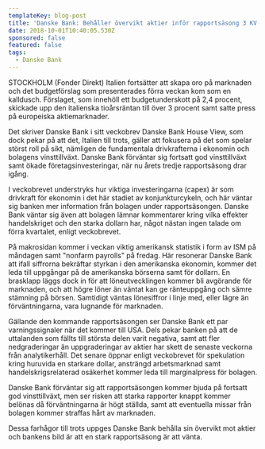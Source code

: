 ```yaml
---
templateKey: blog-post
title: 'Danske Bank: Behåller övervikt aktier inför rapportsäsong 3 KV'
date: 2018-10-01T10:40:05.530Z
sponsored: false
featured: false
tags:
  - Danske Bank
---
```

STOCKHOLM (Fonder Direkt) Italien fortsätter att skapa oro på marknaden och det budgetförslag som presenterades förra veckan kom som en kalldusch. Förslaget, som innehöll ett budgetunderskott på 2,4 procent, skickade upp den italienska tioårsräntan till över 3 procent samt satte press på europeiska aktiemarknader.

Det skriver Danske Bank i sitt veckobrev Danske Bank House View, som dock pekar på att det, Italien till trots, gäller att fokusera på det som spelar störst roll på sikt, nämligen de fundamentala drivkrafterna i ekonomin och bolagens vinsttillväxt. Danske Bank förväntar sig fortsatt god vinsttillväxt samt ökade företagsinvesteringar, när nu årets tredje rapportsäsong drar igång. 

I veckobrevet understryks hur viktiga investeringarna (capex) är som drivkraft för ekonomin i det här stadiet av konjunkturcykeln, och här väntar sig banken mer information från bolagen under rapportsäsongen. Danske Bank väntar sig även att bolagen lämnar kommentarer kring vilka effekter handelskriget och den starka dollarn har, något nästan ingen talade om förra kvartalet, enligt veckobrevet.

På makrosidan kommer i veckan viktig amerikansk statistik i form av ISM på måndagen samt "nonfarm payrolls" på fredag. Här resonerar Danske Bank att ifall siffrorna bekräftar styrkan i den amerikanska ekonomin, kommer det leda till uppgångar på de amerikanska börserna samt för dollarn. En brasklapp läggs dock in för att löneutvecklingen kommer bli avgörande för marknaden, och att högre löner än väntat kan ge ränteuppgång och sämre stämning på börsen. Samtidigt väntas lönesiffror i linje med, eller lägre än förväntningarna, vara lugnande för marknaden. 

Gällande den kommande rapportsäsongen ser Danske Bank ett par varningssignaler när det kommer till USA. Dels pekar banken på att de uttalanden som fällts till största delen varit negativa, samt att fler nedgraderingar än uppgraderingar av aktier har skett de senaste veckorna från analytikerhåll. Det senare öppnar enligt veckobrevet för spekulation kring huruvida en starkare dollar, ansträngd arbetsmarknad samt handelskrigsrelaterad osäkerhet kommer leda till marginalpress för bolagen. 

Danske Bank förväntar sig att rapportsäsongen kommer bjuda på fortsatt god vinsttillväxt, men ser risken att starka rapporter knappt kommer belönas då förväntningarna är högt ställda, samt att eventuella missar från bolagen kommer straffas hårt av marknaden. 

Dessa farhågor till trots uppges Danske Bank behålla sin övervikt mot aktier och bankens bild är att en stark rapportsäsong är att vänta.
